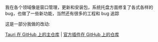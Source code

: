我在各个领域像是窗口管理，更新和安装包，系统托盘方面修复了各式各样的 bug，也做了一些新功能，当然还有很多的工程和 bug 追踪

这是一部分我做的改动:

[Tauri 在 GitHub 上的主仓库](https://github.com/tauri-apps/tauri/pulls?q=author%3ALegend-Master) | [官方插件在 GitHub 上的仓库](https://github.com/tauri-apps/plugins-workspace/pulls?q=author%3ALegend-Master)

